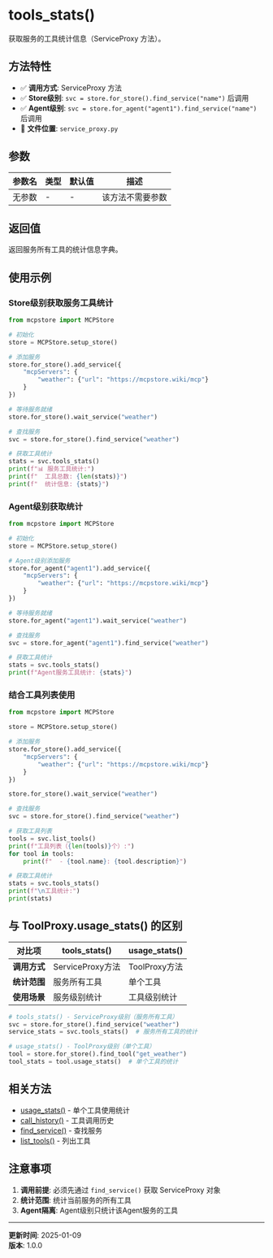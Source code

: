 # tools_stats()

获取服务的工具统计信息（ServiceProxy 方法）。

## 方法特性

- ✅ **调用方式**: ServiceProxy 方法
- ✅ **Store级别**: `svc = store.for_store().find_service("name")` 后调用
- ✅ **Agent级别**: `svc = store.for_agent("agent1").find_service("name")` 后调用
- 📁 **文件位置**: `service_proxy.py`

## 参数

| 参数名 | 类型 | 默认值 | 描述 |
|--------|------|--------|------|
| 无参数 | - | - | 该方法不需要参数 |

## 返回值

返回服务所有工具的统计信息字典。

## 使用示例

### Store级别获取服务工具统计

```python
from mcpstore import MCPStore

# 初始化
store = MCPStore.setup_store()

# 添加服务
store.for_store().add_service({
    "mcpServers": {
        "weather": {"url": "https://mcpstore.wiki/mcp"}
    }
})

# 等待服务就绪
store.for_store().wait_service("weather")

# 查找服务
svc = store.for_store().find_service("weather")

# 获取工具统计
stats = svc.tools_stats()
print(f"📊 服务工具统计:")
print(f"  工具总数: {len(stats)}")
print(f"  统计信息: {stats}")
```

### Agent级别获取统计

```python
from mcpstore import MCPStore

# 初始化
store = MCPStore.setup_store()

# Agent级别添加服务
store.for_agent("agent1").add_service({
    "mcpServers": {
        "weather": {"url": "https://mcpstore.wiki/mcp"}
    }
})

# 等待服务就绪
store.for_agent("agent1").wait_service("weather")

# 查找服务
svc = store.for_agent("agent1").find_service("weather")

# 获取工具统计
stats = svc.tools_stats()
print(f"Agent服务工具统计: {stats}")
```

### 结合工具列表使用

```python
from mcpstore import MCPStore

store = MCPStore.setup_store()

# 添加服务
store.for_store().add_service({
    "mcpServers": {
        "weather": {"url": "https://mcpstore.wiki/mcp"}
    }
})

store.for_store().wait_service("weather")

# 查找服务
svc = store.for_store().find_service("weather")

# 获取工具列表
tools = svc.list_tools()
print(f"工具列表（{len(tools)}个）:")
for tool in tools:
    print(f"  - {tool.name}: {tool.description}")

# 获取工具统计
stats = svc.tools_stats()
print(f"\n工具统计:")
print(stats)
```

## 与 ToolProxy.usage_stats() 的区别

| 对比项 | tools_stats() | usage_stats() |
|--------|---------------|---------------|
| **调用方式** | ServiceProxy方法 | ToolProxy方法 |
| **统计范围** | 服务所有工具 | 单个工具 |
| **使用场景** | 服务级别统计 | 工具级别统计 |

```python
# tools_stats() - ServiceProxy级别（服务所有工具）
svc = store.for_store().find_service("weather")
service_stats = svc.tools_stats()  # 服务所有工具的统计

# usage_stats() - ToolProxy级别（单个工具）
tool = store.for_store().find_tool("get_weather")
tool_stats = tool.usage_stats()  # 单个工具的统计
```

## 相关方法

- [usage_stats()](usage-stats.md) - 单个工具使用统计
- [call_history()](call-history.md) - 工具调用历史
- [find_service()](../../services/listing/find-service.md) - 查找服务
- [list_tools()](../finding/list-tools.md) - 列出工具

## 注意事项

1. **调用前提**: 必须先通过 `find_service()` 获取 ServiceProxy 对象
2. **统计范围**: 统计当前服务的所有工具
3. **Agent隔离**: Agent级别只统计该Agent服务的工具

---

**更新时间**: 2025-01-09  
**版本**: 1.0.0

